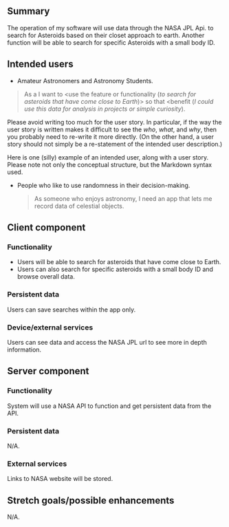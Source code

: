 ## Summary

The operation of my software will use data through the NASA JPL Api. to search for Asteroids based on their closet approach to earth. Another function will be able to search for specific Asteroids with a small body ID.

## Intended users

* Amateur Astronomers and Astronomy Students.  

> As a <person who likes the subject Astronomy> I want to <use the feature or functionality (_to search for asteroids that have come close to Earth_)> so that <benefit (_I could use this data for analysis in projects or simple curiosity_).

Please avoid writing too much for the user story. In particular, if the way the user story is written makes it difficult to see the _who_, _what_, and _why_, then you probably need to re-write it more directly. (On the other hand, a user story should not simply be a re-statement of the intended user description.)

Here is one (silly) example of an intended user, along with a user story. Please note not only the conceptual structure, but the Markdown syntax used.

* People who like to use randomness in their decision-making.

    > As someone who enjoys astronomy, I need an app that lets me record data of celestial objects.

## Client component

### Functionality

* Users will be able to search for asteroids that have come close to Earth.
* Users can also search for specific asteroids with a small body ID and browse overall data. 

### Persistent data

Users can save searches within the app only. 
    
### Device/external services

Users can see data and access the NASA JPL url to see more in depth information.
    
## Server component

### Functionality

System will use a NASA API to function and get persistent data from the API.

### Persistent data

N/A. 
    
### External services

Links to NASA website will be stored.
    
## Stretch goals/possible enhancements 

N/A.
